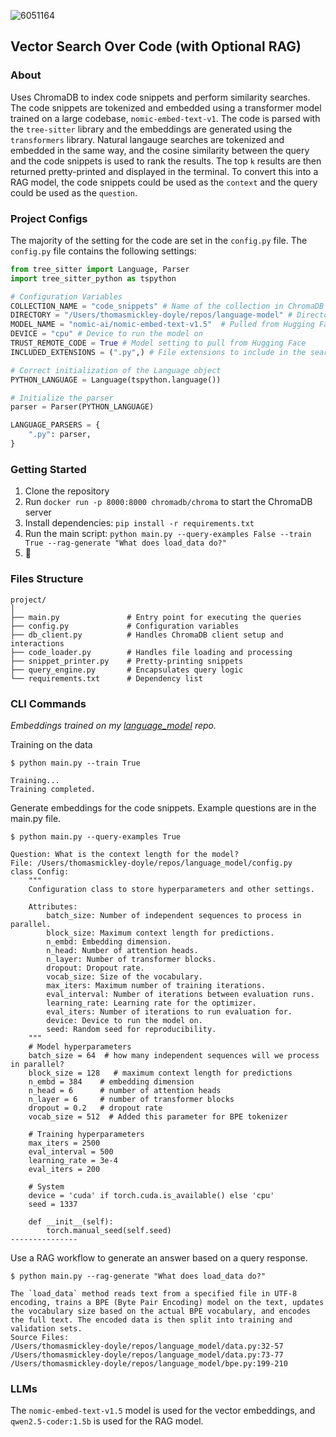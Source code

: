 
![6051164](https://github.com/user-attachments/assets/58acd1c9-8aa0-4899-a309-d5a950963104)

## Vector Search Over Code (with Optional RAG)

### About

Uses ChromaDB to index code snippets and perform similarity searches. The code snippets are tokenized and embedded using a transformer model trained on a large codebase, `nomic-embed-text-v1`. The code is parsed with the `tree-sitter` library and the embeddings are generated using the `transformers` library. Natural langauge searches are tokenized and embedded in the same way, and the cosine similarity between the query and the code snippets is used to rank the results. The top `k` results are then returned pretty-printed and displayed in the terminal. To convert this into a RAG model, the code snippets could be used as the `context` and the query could be used as the `question`.

### Project Configs

The majority of the setting for the code are set in the `config.py` file. The `config.py` file contains the following settings:

```python
from tree_sitter import Language, Parser
import tree_sitter_python as tspython

# Configuration Variables
COLLECTION_NAME = "code_snippets" # Name of the collection in ChromaDB
DIRECTORY = "/Users/thomasmickley-doyle/repos/language-model" # Directory to search for code snippets
MODEL_NAME = "nomic-ai/nomic-embed-text-v1.5"  # Pulled from Hugging Face
DEVICE = "cpu" # Device to run the model on
TRUST_REMOTE_CODE = True # Model setting to pull from Hugging Face
INCLUDED_EXTENSIONS = (".py",) # File extensions to include in the search

# Correct initialization of the Language object
PYTHON_LANGUAGE = Language(tspython.language())

# Initialize the parser
parser = Parser(PYTHON_LANGUAGE)

LANGUAGE_PARSERS = {
    ".py": parser,
}
```

### Getting Started

1. Clone the repository
2. Run `docker run -p 8000:8000 chromadb/chroma` to start the ChromaDB server
3. Install dependencies: `pip install -r requirements.txt`
4. Run the main script: `python main.py --query-examples False --train True --rag-generate "What does load_data do?"`
5. :pizza:

### Files Structure

```text
project/
│
├── main.py               # Entry point for executing the queries
├── config.py             # Configuration variables
├── db_client.py          # Handles ChromaDB client setup and interactions
├── code_loader.py        # Handles file loading and processing
├── snippet_printer.py    # Pretty-printing snippets
├── query_engine.py       # Encapsulates query logic
└── requirements.txt      # Dependency list
```

### CLI Commands

_Embeddings trained on my [language_model](https://github.com/tmickleydoyle/language_model) repo._

Training on the data
```text
$ python main.py --train True

Training...
Training completed.
```

Generate embeddings for the code snippets. Example questions are in the main.py file.
```text
$ python main.py --query-examples True

Question: What is the context length for the model?
File: /Users/thomasmickley-doyle/repos/language_model/config.py
class Config:
    """
    Configuration class to store hyperparameters and other settings.

    Attributes:
        batch_size: Number of independent sequences to process in parallel.
        block_size: Maximum context length for predictions.
        n_embd: Embedding dimension.
        n_head: Number of attention heads.
        n_layer: Number of transformer blocks.
        dropout: Dropout rate.
        vocab_size: Size of the vocabulary.
        max_iters: Maximum number of training iterations.
        eval_interval: Number of iterations between evaluation runs.
        learning_rate: Learning rate for the optimizer.
        eval_iters: Number of iterations to run evaluation for.
        device: Device to run the model on.
        seed: Random seed for reproducibility.
    """
    # Model hyperparameters
    batch_size = 64  # how many independent sequences will we process in parallel?
    block_size = 128   # maximum context length for predictions
    n_embd = 384    # embedding dimension
    n_head = 6      # number of attention heads
    n_layer = 6     # number of transformer blocks
    dropout = 0.2   # dropout rate
    vocab_size = 512  # Added this parameter for BPE tokenizer

    # Training hyperparameters
    max_iters = 2500
    eval_interval = 500
    learning_rate = 3e-4
    eval_iters = 200

    # System
    device = 'cuda' if torch.cuda.is_available() else 'cpu'
    seed = 1337

    def __init__(self):
        torch.manual_seed(self.seed)
---------------
```

Use a RAG workflow to generate an answer based on a query response.
```text
$ python main.py --rag-generate "What does load_data do?"

The `load_data` method reads text from a specified file in UTF-8 encoding, trains a BPE (Byte Pair Encoding) model on the text, updates the vocabulary size based on the actual BPE vocabulary, and encodes the full text. The encoded data is then split into training and validation sets.
Source Files:
/Users/thomasmickley-doyle/repos/language_model/data.py:32-57
/Users/thomasmickley-doyle/repos/language_model/data.py:73-77
/Users/thomasmickley-doyle/repos/language_model/bpe.py:199-210
```
### LLMs

The `nomic-embed-text-v1.5` model is used for the vector embeddings, and `qwen2.5-coder:1.5b` is used for the RAG model.
